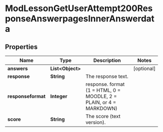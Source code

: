 

# ModLessonGetUserAttempt200ResponseAnswerpagesInnerAnswerdata


## Properties

| Name | Type | Description | Notes |
|------------ | ------------- | ------------- | -------------|
|**answers** | **List&lt;Object&gt;** |  |  [optional] |
|**response** | **String** | The response text. |  |
|**responseformat** | **Integer** | response. format (1 &#x3D; HTML, 0 &#x3D; MOODLE, 2 &#x3D; PLAIN, or 4 &#x3D; MARKDOWN) |  |
|**score** | **String** | The score (text version). |  |



